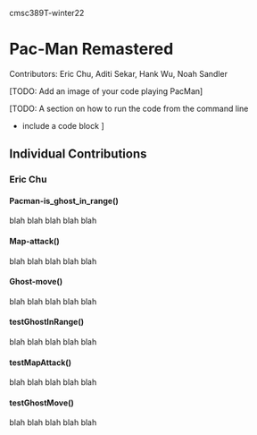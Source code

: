 cmsc389T-winter22



# Pac-Man Remastered
Contributors: Eric Chu, Aditi Sekar, Hank Wu, Noah Sandler




[TODO: Add an image of your code playing PacMan]


[TODO: A section on how to run the code from the command line
  - include a code block
]



## Individual Contributions

### Eric Chu 

#### Pacman-is_ghost_in_range()
blah blah blah blah blah 

#### Map-attack()
blah blah blah blah blah 

#### Ghost-move()
blah blah blah blah blah 

#### testGhostInRange()
blah blah blah blah blah 

#### testMapAttack()
blah blah blah blah blah 

#### testGhostMove()
blah blah blah blah blah 




